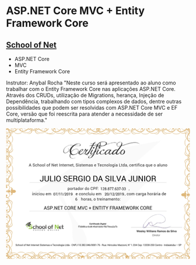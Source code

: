 # ASP.NET Core MVC + Entity Framework Core
## [School of Net](https://www.schoolofnet.com)

* ASP.NET Core
* MVC
* Entity Framework Core

Instrutor: Anybal Rocha
"Neste curso será apresentado ao aluno como trabalhar com o Entity Framework Core nas aplicações ASP.NET Core. Através dos CRUDs, utilização de Migrations, herança, Injeção de Dependência, trabalhando com tipos complexos de dados, dentre outras possibilidades que podem ser resolvidas com ASP.NET Core MVC e EF Core, versão que foi reescrita para atender a necessidade de ser multiplataforma."

![Meu Certificado](certificate/certificate.jpg)
